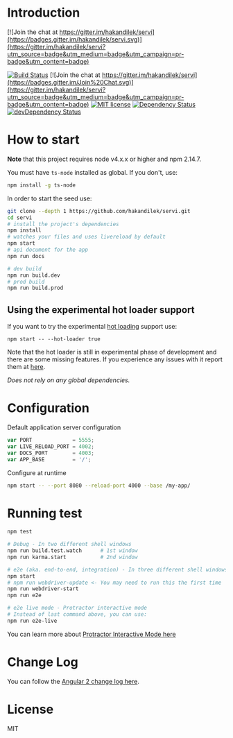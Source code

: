 # Introduction

[![Join the chat at https://gitter.im/hakandilek/servi](https://badges.gitter.im/hakandilek/servi.svg)](https://gitter.im/hakandilek/servi?utm_source=badge&utm_medium=badge&utm_campaign=pr-badge&utm_content=badge)

[![Build Status](https://travis-ci.org/hakandilek/servi.svg?branch=master)](https://travis-ci.org/hakandilek/servi)
[![Join the chat at https://gitter.im/hakandilek/servi](https://badges.gitter.im/Join%20Chat.svg)](https://gitter.im/hakandilek/servi?utm_source=badge&utm_medium=badge&utm_campaign=pr-badge&utm_content=badge)
[![MIT license](http://img.shields.io/badge/license-MIT-brightgreen.svg)](http://opensource.org/licenses/MIT)
[![Dependency Status](https://david-dm.org/hakandilek/servi.svg)](https://david-dm.org/hakandilek/servi)
[![devDependency Status](https://david-dm.org/hakandilek/servi/dev-status.svg)](https://david-dm.org/hakandilek/servi#info=devDependencies)


# How to start

**Note** that this project requires node v4.x.x or higher and npm 2.14.7.

You must have `ts-node` installed as global. If you don't, use:

```bash
npm install -g ts-node
```

In order to start the seed use:


```bash
git clone --depth 1 https://github.com/hakandilek/servi.git
cd servi
# install the project's dependencies
npm install
# watches your files and uses livereload by default
npm start
# api document for the app
npm run docs

# dev build
npm run build.dev
# prod build
npm run build.prod
```

## Using the experimental hot loader support

If you want to try the experimental [hot loading](http://blog.mgechev.com/2015/10/26/angular2-hot-loader-hot-loading-tooling/) support use:

```
npm start -- --hot-loader true
```

Note that the hot loader is still in experimental phase of development and there are some missing features. If you experience any issues with it report them at [here](https://github.com/mgechev/angular2-hot-loader/issues).

_Does not rely on any global dependencies._

# Configuration

Default application server configuration

```javascript
var PORT             = 5555;
var LIVE_RELOAD_PORT = 4002;
var DOCS_PORT        = 4003;
var APP_BASE         = '/';
```

Configure at runtime

```bash
npm start -- --port 8080 --reload-port 4000 --base /my-app/
```

# Running test

```bash
npm test

# Debug - In two different shell windows
npm run build.test.watch      # 1st window
npm run karma.start           # 2nd window

# e2e (aka. end-to-end, integration) - In three different shell windows
npm start
# npm run webdriver-update <- You may need to run this the first time
npm run webdriver-start
npm run e2e

# e2e live mode - Protractor interactive mode
# Instead of last command above, you can use:
npm run e2e-live
```
You can learn more about [Protractor Interactive Mode here](https://github.com/angular/protractor/blob/master/docs/debugging.md#testing-out-protractor-interactively)

# Change Log

You can follow the [Angular 2 change log here](https://github.com/angular/angular/blob/master/CHANGELOG.md).

# License

MIT